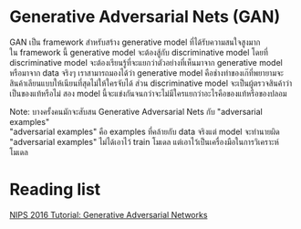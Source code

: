 # Generative Adversarial Nets (GAN)
GAN เป็น framework สำหรับสร้าง generative model ที่ได้รับความสนใจสูงมาก        
ใน framework นี้ generative model จะต้องสู้กับ discriminative model โดยที่ discriminative model จะต้องเรียนรู้ที่จะแยกว่าตัวอย่างที่เห็นมาจาก generative model หรือมาจาก data จริงๆ
เราสามารถมองได้ว่า generative model คือช่างทำของเก๊ที่พยายามจะสินค้าเลียนแบบให้เนียนที่สุดไม่ให้ใครจับได้ ส่วน discriminative model จะเป็นผู้ตรวจสินค้าว่าเป็นของแท้หรือไม่ สอง model นี้จะแข่งกันจนกว่าจะไม่มีใครแยกว่าอะไรคือของแท้หรือของปลอม

Note: บางครั้งคนมักจะสับสน Generative Adversarial Nets  กับ "adversarial examples"                   
"adversarial examples" คือ examples ที่คล้ายกับ data จริงแต่ model จะทำนายผิด "adversarial examples" ไม่ได้เอาไว้ train โมเดล แต่เอาไว้เป็นเครื่องมือในการวิเคราะห์โมเดล
# Reading list 
[NIPS 2016 Tutorial: Generative Adversarial Networks](https://arxiv.org/abs/1701.00160)
